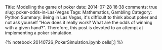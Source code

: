 Title: Modelling the game of poker
date: 2014-07-28 16:38
comments: true
slug: poker-odds-in-Las-Vegas
Tags: Mathematics, Gambling
Category: Python
Summary: Being in Las Vegas, it's difficult to think about poker and not ask yourself "How does it really work? What are the odds of winning with a given hand?". Therefore, this post is devoted to an attempt at implementing a poker simulation.

{% notebook 20140726_PokerSimulation.ipynb cells[:] %}
